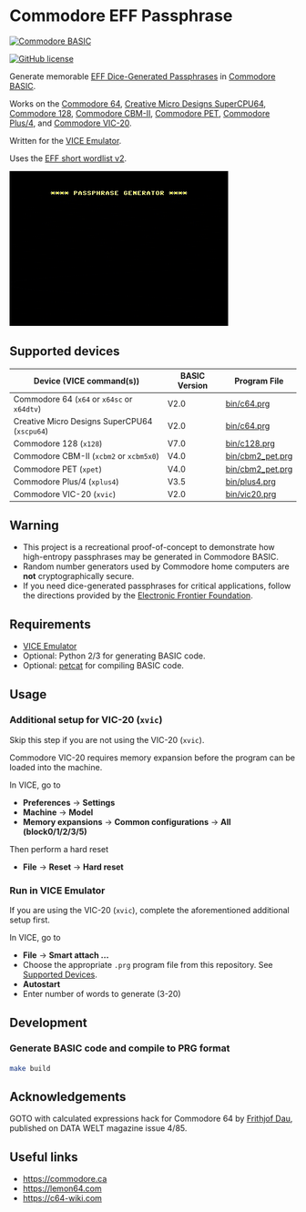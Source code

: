 # Commodore EFF Passphrase

[![Commodore BASIC](https://img.shields.io/badge/Commodore_BASIC-1E2A4E?style=for-the-badge&logo=commodore&logoColor=white)](https://en.wikipedia.org/wiki/Commodore_BASIC)

[![GitHub license](https://img.shields.io/badge/LICENSE-BSD--3--CLAUSE-GREEN?style=for-the-badge)](LICENSE)

Generate memorable [EFF Dice-Generated Passphrases](https://www.eff.org/dice) in [Commodore BASIC](https://en.wikipedia.org/wiki/Commodore_BASIC).

Works on the [Commodore 64](https://en.wikipedia.org/wiki/Commodore_64), [Creative Micro Designs SuperCPU64](https://en.wikipedia.org/wiki/SuperCPU), [Commodore 128](https://en.wikipedia.org/wiki/Commodore_128), [Commodore CBM-II](https://en.wikipedia.org/wiki/Commodore_CBM-II), [Commodore PET](https://en.wikipedia.org/wiki/Commodore_PET), [Commodore Plus/4](https://en.wikipedia.org/wiki/Commodore_Plus/4), and [Commodore VIC-20](https://en.wikipedia.org/wiki/Commodore_VIC-20).

Written for the [VICE Emulator](https://vice-emu.sourceforge.io).

Uses the [EFF short wordlist v2](https://eff.org/files/2016/09/08/eff_short_wordlist_2_0.txt).

![demo](demo.gif)

## Supported devices

| Device (VICE command(s))                      | BASIC Version | Program File                         |
|-----------------------------------------------|---------------|--------------------------------------|
| Commodore 64 (`x64` or `x64sc` or `x64dtv`)   | V2.0          | [bin/c64.prg](bin/c64.prg)           |
| Creative Micro Designs SuperCPU64 (`xscpu64`) | V2.0          | [bin/c64.prg](bin/c64.prg)           |
| Commodore 128 (`x128`)                        | V7.0          | [bin/c128.prg](bin/c128.prg)         |
| Commodore CBM-II (`xcbm2` or `xcbm5x0`)       | V4.0          | [bin/cbm2_pet.prg](bin/cbm2_pet.prg) |
| Commodore PET (`xpet`)                        | V4.0          | [bin/cbm2_pet.prg](bin/cbm2_pet.prg) |
| Commodore Plus/4 (`xplus4`)                   | V3.5          | [bin/plus4.prg](bin/plus4.prg)       |
| Commodore VIC-20 (`xvic`)                     | V2.0          | [bin/vic20.prg](bin/vic20.prg)       |

## Warning

- This project is a recreational proof-of-concept to demonstrate how high-entropy passphrases may be generated in Commodore BASIC.
- Random number generators used by Commodore home computers are **not** cryptographically secure.
- If you need dice-generated passphrases for critical applications, follow the directions provided by the [Electronic Frontier Foundation](https://www.eff.org/dice).

## Requirements

- [VICE Emulator](https://vice-emu.sourceforge.io)
- Optional: Python 2/3 for generating BASIC code.
- Optional: [petcat](https://vice-emu.sourceforge.io/vice_16.html) for compiling BASIC code.

## Usage

### Additional setup for VIC-20 (`xvic`)

Skip this step if you are not using the VIC-20 (`xvic`).

Commodore VIC-20 requires memory expansion before the program can be loaded into the machine.

In VICE, go to

- **Preferences** &rarr; **Settings**
- **Machine** &rarr; **Model**
- **Memory expansions** &rarr; **Common configurations** &rarr; **All (block0/1/2/3/5)**

Then perform a hard reset

- **File** &rarr; **Reset** &rarr; **Hard reset**

### Run in VICE Emulator

If you are using the VIC-20 (`xvic`), complete the aforementioned additional setup first.

In VICE, go to

- **File** &rarr; **Smart attach ...**
- Choose the appropriate `.prg` program file from this repository. See [Supported Devices](#supported-devices).
- **Autostart**
- Enter number of words to generate (3-20)

## Development

### Generate BASIC code and compile to PRG format

```bash
make build
```

## Acknowledgements

GOTO with calculated expressions hack for Commodore 64 by [Frithjof Dau](https://lemon64.com/forum/viewtopic.php?t=56869), published on DATA WELT magazine issue 4/85.

## Useful links

- <https://commodore.ca>
- <https://lemon64.com>
- <https://c64-wiki.com>
